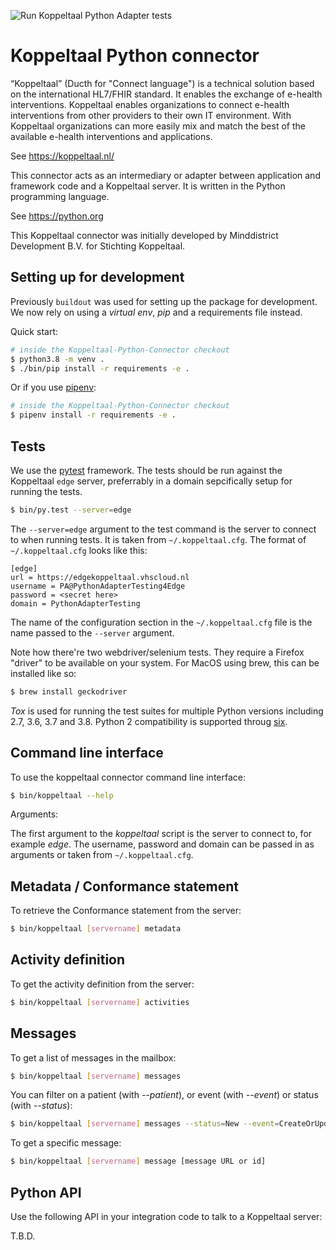 ![Run Koppeltaal Python Adapter tests](https://github.com/Koppeltaal/Koppeltaal-Python-Connector/workflows/Run%20Koppeltaal%20Python%20Adapter%20tests/badge.svg)

Koppeltaal Python connector
===========================

“Koppeltaal” (Ducth for "Connect language") is a technical solution based on
the international HL7/FHIR standard. It enables the exchange of e-health
interventions. Koppeltaal enables organizations to connect e-health
interventions from other providers to their own IT environment. With
Koppeltaal organizations can more easily mix and match the best of the
available e-health interventions and applications.

See https://koppeltaal.nl/

This connector acts as an intermediary or adapter between application and framework code and a Koppeltaal server. It is written in the Python programming language.

See https://python.org

This Koppeltaal connector was initially developed by Minddistrict Development B.V. for Stichting Koppeltaal.

Setting up for development
---------------------------

Previously `buildout` was used for setting up the package for development. We now rely on using a *virtual env*, *pip* and a requirements file instead.

Quick start:

```sh
# inside the Koppeltaal-Python-Connector checkout
$ python3.8 -m venv .
$ ./bin/pip install -r requirements -e .
```

Or if you use [pipenv](https://github.com/pypa/pipenv):
```sh
# inside the Koppeltaal-Python-Connector checkout
$ pipenv install -r requirements -e .
```

Tests
-----

We use the [pytest] framework. The tests should be run against the Koppeltaal `edge` server, preferrably in a domain sepcifically setup for running the
tests.

```sh
$ bin/py.test --server=edge
```

The `--server=edge` argument to the test command is the server to connect to when running tests. It is taken from `~/.koppeltaal.cfg`. The format of
`~/.koppeltaal.cfg` looks like this:

```
[edge]
url = https://edgekoppeltaal.vhscloud.nl
username = PA@PythonAdapterTesting4Edge
password = <secret here>
domain = PythonAdapterTesting
```

The name of the configuration section in the `~/.koppeltaal.cfg` file is the name passed to the `--server` argument.

Note how there're two webdriver/selenium tests. They require a Firefox "driver" to be available on your system. For MacOS using brew, this can be installed like so:

```sh
$ brew install geckodriver
```

*Tox* is used for running the test suites for multiple Python versions including 2.7, 3.6, 3.7 and 3.8. Python 2 compatibility is supported throug [six].

Command line interface
----------------------

To use the koppeltaal connector command line interface:

```sh
$ bin/koppeltaal --help
```

Arguments:

The first argument to the *koppeltaal* script is the server to connect to, for
example *edge*. The username, password and domain can be passed in as arguments or taken from `~/.koppeltaal.cfg`.

Metadata / Conformance statement
--------------------------------

To retrieve the Conformance statement from the server:

```sh
$ bin/koppeltaal [servername] metadata
```

Activity definition
-------------------

To get the activity definition from the server:

```sh
$ bin/koppeltaal [servername] activities
```

Messages
--------

To get a list of messages in the mailbox:

```sh
$ bin/koppeltaal [servername] messages
```

You can filter on a patient (with *--patient*), or event (with
*--event*) or status (with *--status*):

```sh
$ bin/koppeltaal [servername] messages --status=New --event=CreateOrUpdateCarePlan
```

To get a specific message:

```sh
$ bin/koppeltaal [servername] message [message URL or id]
```

Python API
----------

Use the following API in your integration code to talk to a Koppeltaal server:

T.B.D.

[buildout]: http://www.buildout.org
[pytest]: https://pytest.org
[six]: http://six.readthedocs.io/
